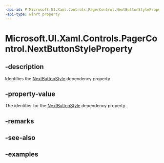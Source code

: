 ```yaml
---
-api-id: P:Microsoft.UI.Xaml.Controls.PagerControl.NextButtonStyleProperty
-api-type: winrt property
---
```


# Microsoft.UI.Xaml.Controls.PagerControl.NextButtonStyleProperty

<!--
public static Windows.UI.Xaml.DependencyProperty NextButtonStyleProperty { get; }
-->


## -description

Identifies the [NextButtonStyle](pagercontrol_nextbuttonstyle.md) dependency property.

## -property-value

The identifier for the [NextButtonStyle](pagercontrol_nextbuttonstyle.md) dependency property.

## -remarks

## -see-also

## -examples


